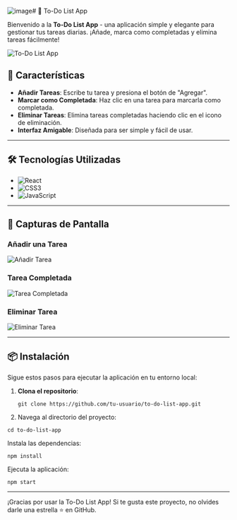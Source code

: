 ![image](https://github.com/TheYiro/TercerCursoCodingBootcampUTP2024-1/assets/71678926/c97039ba-f6ff-4744-91a9-4b36bcca47e3)# 📝 To-Do List App

Bienvenido a la **To-Do List App** - una aplicación simple y elegante para gestionar tus tareas diarias. ¡Añade, marca como completadas y elimina tareas fácilmente!

![To-Do List App](https://cdn.discordapp.com/attachments/770877999599190056/1249798214933155941/image.png?ex=66689cca&is=66674b4a&hm=258cf703e09ec3d46790f61345d20763bf3d68de17d40945fd4214c879917fa5&)

## 🚀 Características

- **Añadir Tareas**: Escribe tu tarea y presiona el botón de "Agregar".
- **Marcar como Completada**: Haz clic en una tarea para marcarla como completada.
- **Eliminar Tareas**: Elimina tareas completadas haciendo clic en el icono de eliminación.
- **Interfaz Amigable**: Diseñada para ser simple y fácil de usar.

---

## 🛠️ Tecnologías Utilizadas

- ![React](https://img.shields.io/badge/react-%2320232a.svg?style=for-the-badge&logo=react&logoColor=%2361DAFB)
- ![CSS3](https://img.shields.io/badge/css3-%231572B6.svg?style=for-the-badge&logo=css3&logoColor=white)
- ![JavaScript](https://img.shields.io/badge/javascript-%23323330.svg?style=for-the-badge&logo=javascript&logoColor=%23F7DF1E)

---

## 📸 Capturas de Pantalla

### Añadir una Tarea
![Añadir Tarea](https://cdn.discordapp.com/attachments/770877999599190056/1249797990063800421/image.png?ex=666b3f94&is=6669ee14&hm=e0c09cc5d07e8b5340c6a8c9102324345994a9e80bf21ad4123416348b93b5e7&)

### Tarea Completada
![Tarea Completada](https://cdn.discordapp.com/attachments/770877999599190056/1249798074294079499/image.png?ex=666b3fa9&is=6669ee29&hm=18701d94eabd5a2dfeb7f9a24a959d648ce4352dd6e686d3a8c315ca4f064bb8&)
### Eliminar Tarea
![Eliminar Tarea](https://cdn.discordapp.com/attachments/770877999599190056/1249797777899393106/image.png?ex=66689c62&is=66674ae2&hm=29e378cd52c870f858d3ea33c75696d403cfec55173c9aa1fb3db92358345f11&)

---

## 📦 Instalación

Sigue estos pasos para ejecutar la aplicación en tu entorno local:

1. **Clona el repositorio**:
   ```
   git clone https://github.com/tu-usuario/to-do-list-app.git
   ```
2. Navega al directorio del proyecto:
```
cd to-do-list-app
```
Instala las dependencias:
```
npm install
```

Ejecuta la aplicación:
```
npm start
```

---

¡Gracias por usar la To-Do List App! Si te gusta este proyecto, no olvides darle una estrella ⭐ en GitHub.
